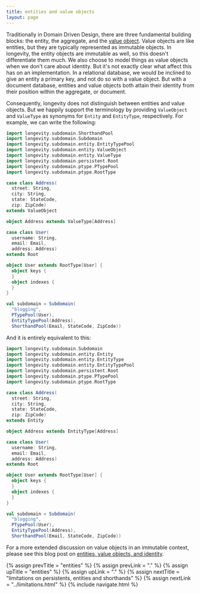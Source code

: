 ```yaml
---
title: entities and value objects
layout: page
---
```


Traditionally in Domain Driven Design, there are three fundamental
building blocks: the entity, the aggregate, and the [value
object](https://lostechies.com/joeocampo/2007/04/23/a-discussion-on-domain-driven-design-value-objects/).
Value objects are like entities, but they are typically represented as
immutable objects. In longevity, the entity objects are immutable as
well, so this doesn't differentiate them much. We also choose to model
things as value objects when we don't care about identity. But it's
not exactly clear what affect this has on an implementation. In a
relational database, we would be inclined to give an entity a primary
key, and not do so with a value object. But with a document database,
entities and value objects both attain their identity from their
position within the aggregate, or document.

Consequently, longevity does not distinguish between entities and
value objects. But we happily support the terminology by providing
`ValueObject` and `ValueType` as synonyms for `Entity` and
`EntityType`, respectively. For example, we can write the following:

```scala
import longevity.subdomain.ShorthandPool
import longevity.subdomain.Subdomain
import longevity.subdomain.entity.EntityTypePool
import longevity.subdomain.entity.ValueObject
import longevity.subdomain.entity.ValueType
import longevity.subdomain.persistent.Root
import longevity.subdomain.ptype.PTypePool
import longevity.subdomain.ptype.RootType

case class Address(
  street: String,
  city: String,
  state: StateCode,
  zip: ZipCode)
extends ValueObject

object Address extends ValueType[Address]

case class User(
  username: String,
  email: Email,
  address: Address)
extends Root

object User extends RootType[User] {
  object keys {
  }
  object indexes {
  }
}

val subdomain = Subdomain(
  "blogging",
  PTypePool(User),
  EntityTypePool(Address),
  ShorthandPool(Email, StateCode, ZipCode))
```

And it is entirely equivalent to this:

```scala
import longevity.subdomain.Subdomain
import longevity.subdomain.entity.Entity
import longevity.subdomain.entity.EntityType
import longevity.subdomain.entity.EntityTypePool
import longevity.subdomain.persistent.Root
import longevity.subdomain.ptype.PTypePool
import longevity.subdomain.ptype.RootType

case class Address(
  street: String,
  city: String,
  state: StateCode,
  zip: ZipCode)
extends Entity

object Address extends EntityType[Address]

case class User(
  username: String,
  email: Email,
  address: Address)
extends Root

object User extends RootType[User] {
  object keys {
  }
  object indexes {
  }
}

val subdomain = Subdomain(
  "blogging",
  PTypePool(User),
  EntityTypePool(Address),
  ShorthandPool(Email, StateCode, ZipCode))
```

For a more extended discussion on value objects in an immutable
context, please see this blog post on [entities, value objects, and
identity](http://scabl.blogspot.com/2015/05/aeddd-13.html).

{% assign prevTitle = "entities" %}
{% assign prevLink = "." %}
{% assign upTitle = "entities" %}
{% assign upLink = "." %}
{% assign nextTitle = "limitations on persistents, entities and shorthands" %}
{% assign nextLink = "../limitations.html" %}
{% include navigate.html %}

